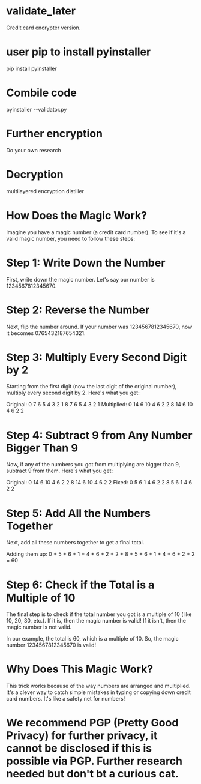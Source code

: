 # validate_later
Credit card encrypter version.

# user pip to install pyinstaller
pip install pyinstaller

# Combile code
pyinstaller --validator.py

# Further encryption
Do your own research

# Decryption
multilayered encryption distiller

# How Does the Magic Work?
Imagine you have a magic number (a credit card number). To see if it's a valid magic number, you need to follow these steps:

# Step 1: Write Down the Number

First, write down the magic number. Let's say our number is 1234567812345670.

# Step 2: Reverse the Number
Next, flip the number around. If your number was 1234567812345670, now it becomes 0765432187654321.

# Step 3: Multiply Every Second Digit by 2
Starting from the first digit (now the last digit of the original number), multiply every second digit by 2. Here's what you get:

Original: 0 7 6 5 4 3 2 1 8 7 6 5 4 3 2 1
Multiplied: 0 14 6 10 4 6 2 2 8 14 6 10 4 6 2 2
# Step 4: Subtract 9 from Any Number Bigger Than 9
Now, if any of the numbers you got from multiplying are bigger than 9, subtract 9 from them. Here's what you get:

Original: 0 14 6 10 4 6 2 2 8 14 6 10 4 6 2 2
Fixed: 0 5 6 1 4 6 2 2 8 5 6 1 4 6 2 2
# Step 5: Add All the Numbers Together
Next, add all these numbers together to get a final total.

Adding them up: 0 + 5 + 6 + 1 + 4 + 6 + 2 + 2 + 8 + 5 + 6 + 1 + 4 + 6 + 2 + 2 = 60
# Step 6: Check if the Total is a Multiple of 10
The final step is to check if the total number you got is a multiple of 10 (like 10, 20, 30, etc.). If it is, then the magic number is valid! If it isn't, then the magic number is not valid.

In our example, the total is 60, which is a multiple of 10. So, the magic number 1234567812345670 is valid!

# Why Does This Magic Work?
This trick works because of the way numbers are arranged and multiplied. It's a clever way to catch simple mistakes in typing or copying down credit card numbers. It's like a safety net for numbers!

# We recommend PGP (Pretty Good Privacy) for further privacy, it cannot be disclosed if this is possible via PGP. Further research needed but don't bt a curious cat.


